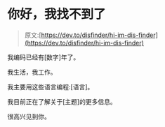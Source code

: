 # 你好，我找不到了

> 原文:[https://dev.to/disfinder/hi-im-dis-finder](https://dev.to/disfinder/hi-im-dis-finder)

我编码已经有[数字]年了。

我生活，我工作。

我主要用这些语言编程:[语言]。

我目前正在了解关于[主题]的更多信息。

很高兴见到你。